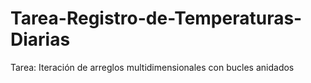 # Tarea-Registro-de-Temperaturas-Diarias
Tarea: Iteración de arreglos multidimensionales con bucles anidados
